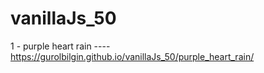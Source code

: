 # vanillaJs_50

1 - purple heart rain ---- https://gurolbilgin.github.io/vanillaJs_50/purple_heart_rain/


